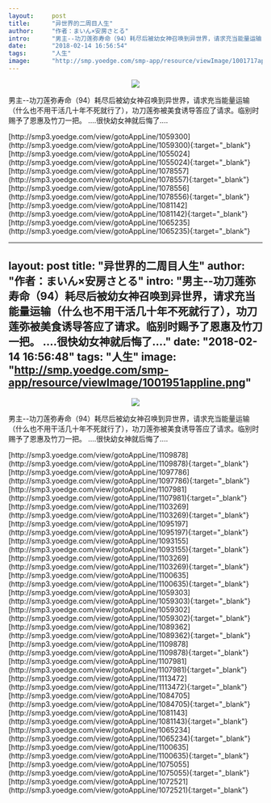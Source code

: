 ```yaml
---
layout:     post
title:      "异世界的二周目人生"
author:     "作者：まいん×安房さとる"
intro:      "男主--功刀莲弥寿命（94）耗尽后被幼女神召唤到异世界，请求充当能量运输（什么也不用干活几十年不死就行了），功刀莲弥被美食诱导答应了请求。临别时赐予了恩惠及竹刀一把。 ....很快幼女神就后悔了...."
date:       "2018-02-14 16:56:54"
tags:       "人生"
image:      "http://smp.yoedge.com/smp-app/resource/viewImage/1001717appline.png"
---
```

<div style="text-align: center">
<p><img src="http://smp.yoedge.com/smp-app/resource/viewImage/1001717appline.png"/></p>
</div>
<p class="post-meta">
<span>男主--功刀莲弥寿命（94）耗尽后被幼女神召唤到异世界，请求充当能量运输（什么也不用干活几十年不死就行了），功刀莲弥被美食诱导答应了请求。临别时赐予了恩惠及竹刀一把。 ....很快幼女神就后悔了....</span>
</p>
[http://smp3.yoedge.com/view/gotoAppLine/1059300](http://smp3.yoedge.com/view/gotoAppLine/1059300){:target="_blank"}
[http://smp3.yoedge.com/view/gotoAppLine/1055024](http://smp3.yoedge.com/view/gotoAppLine/1055024){:target="_blank"}
[http://smp3.yoedge.com/view/gotoAppLine/1078557](http://smp3.yoedge.com/view/gotoAppLine/1078557){:target="_blank"}
[http://smp3.yoedge.com/view/gotoAppLine/1078556](http://smp3.yoedge.com/view/gotoAppLine/1078556){:target="_blank"}
[http://smp3.yoedge.com/view/gotoAppLine/1081142](http://smp3.yoedge.com/view/gotoAppLine/1081142){:target="_blank"}
[http://smp3.yoedge.com/view/gotoAppLine/1065235](http://smp3.yoedge.com/view/gotoAppLine/1065235){:target="_blank"}


---
layout:     post
title:      "异世界的二周目人生"
author:     "作者：まいん×安房さとる"
intro:      "男主--功刀莲弥寿命（94）耗尽后被幼女神召唤到异世界，请求充当能量运输（什么也不用干活几十年不死就行了），功刀莲弥被美食诱导答应了请求。临别时赐予了恩惠及竹刀一把。 ....很快幼女神就后悔了...."
date:       "2018-02-14 16:56:48"
tags:       "人生"
image:      "http://smp.yoedge.com/smp-app/resource/viewImage/1001951appline.png"
---
<div style="text-align: center">
<p><img src="http://smp.yoedge.com/smp-app/resource/viewImage/1001951appline.png"/></p>
</div>
<p class="post-meta">
<span>男主--功刀莲弥寿命（94）耗尽后被幼女神召唤到异世界，请求充当能量运输（什么也不用干活几十年不死就行了），功刀莲弥被美食诱导答应了请求。临别时赐予了恩惠及竹刀一把。 ....很快幼女神就后悔了....</span>
</p>
[http://smp3.yoedge.com/view/gotoAppLine/1109878](http://smp3.yoedge.com/view/gotoAppLine/1109878){:target="_blank"}
[http://smp3.yoedge.com/view/gotoAppLine/1097786](http://smp3.yoedge.com/view/gotoAppLine/1097786){:target="_blank"}
[http://smp3.yoedge.com/view/gotoAppLine/1107981](http://smp3.yoedge.com/view/gotoAppLine/1107981){:target="_blank"}
[http://smp3.yoedge.com/view/gotoAppLine/1103269](http://smp3.yoedge.com/view/gotoAppLine/1103269){:target="_blank"}
[http://smp3.yoedge.com/view/gotoAppLine/1095197](http://smp3.yoedge.com/view/gotoAppLine/1095197){:target="_blank"}
[http://smp3.yoedge.com/view/gotoAppLine/1093155](http://smp3.yoedge.com/view/gotoAppLine/1093155){:target="_blank"}
[http://smp3.yoedge.com/view/gotoAppLine/1103269](http://smp3.yoedge.com/view/gotoAppLine/1103269){:target="_blank"}
[http://smp3.yoedge.com/view/gotoAppLine/1100635](http://smp3.yoedge.com/view/gotoAppLine/1100635){:target="_blank"}
[http://smp3.yoedge.com/view/gotoAppLine/1059303](http://smp3.yoedge.com/view/gotoAppLine/1059303){:target="_blank"}
[http://smp3.yoedge.com/view/gotoAppLine/1059302](http://smp3.yoedge.com/view/gotoAppLine/1059302){:target="_blank"}
[http://smp3.yoedge.com/view/gotoAppLine/1089362](http://smp3.yoedge.com/view/gotoAppLine/1089362){:target="_blank"}
[http://smp3.yoedge.com/view/gotoAppLine/1109878](http://smp3.yoedge.com/view/gotoAppLine/1109878){:target="_blank"}
[http://smp3.yoedge.com/view/gotoAppLine/1107981](http://smp3.yoedge.com/view/gotoAppLine/1107981){:target="_blank"}
[http://smp3.yoedge.com/view/gotoAppLine/1113472](http://smp3.yoedge.com/view/gotoAppLine/1113472){:target="_blank"}
[http://smp3.yoedge.com/view/gotoAppLine/1084705](http://smp3.yoedge.com/view/gotoAppLine/1084705){:target="_blank"}
[http://smp3.yoedge.com/view/gotoAppLine/1081143](http://smp3.yoedge.com/view/gotoAppLine/1081143){:target="_blank"}
[http://smp3.yoedge.com/view/gotoAppLine/1065234](http://smp3.yoedge.com/view/gotoAppLine/1065234){:target="_blank"}
[http://smp3.yoedge.com/view/gotoAppLine/1100635](http://smp3.yoedge.com/view/gotoAppLine/1100635){:target="_blank"}
[http://smp3.yoedge.com/view/gotoAppLine/1075055](http://smp3.yoedge.com/view/gotoAppLine/1075055){:target="_blank"}
[http://smp3.yoedge.com/view/gotoAppLine/1072521](http://smp3.yoedge.com/view/gotoAppLine/1072521){:target="_blank"}



